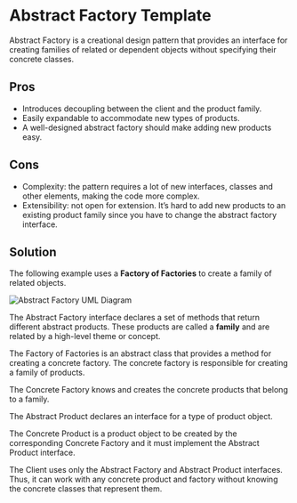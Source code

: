 

# Abstract Factory Template
Abstract Factory is a creational design pattern that provides an interface for creating families of related or dependent objects without specifying their concrete classes.

## Pros
* Introduces decoupling between the client and the product family.
* Easily expandable to accommodate new types of products.
* A well-designed abstract factory should make adding new products easy.

## Cons
* Complexity: the pattern requires a lot of new interfaces, classes and other elements, making the code more complex.
* Extensibility: not open for extension. It’s hard to add new products to an existing product family since you have to change the abstract factory interface.

## Solution
The following example uses a **Factory of Factories** to create a family of related objects.

![Abstract Factory UML Diagram](https://upload.wikimedia.org/wikipedia/commons/thumb/a/a9/Abstract_factory_UML.svg/1200px-Abstract_factory_UML.svg.png)

The Abstract Factory interface declares a set of methods that return different abstract products. These products are called a **family** and are related by a high-level theme or concept.

The Factory of Factories is an abstract class that provides a method for creating a concrete factory. The concrete factory is responsible for creating a family of products.

The Concrete Factory knows and creates the concrete products that belong to a family.

The Abstract Product declares an interface for a type of product object.

The Concrete Product is a product object to be created by the corresponding Concrete Factory and it must implement the Abstract Product interface.

The Client uses only the Abstract Factory and Abstract Product interfaces. Thus, it can work with any concrete product and factory without knowing the concrete classes that represent them.